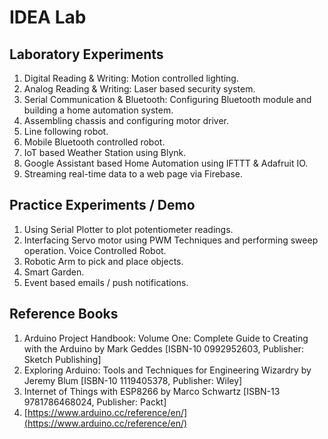 # IDEA Lab

## Laboratory Experiments

1. Digital Reading & Writing: Motion controlled lighting.
1. Analog Reading & Writing: Laser based security system.
1. Serial Communication & Bluetooth: Configuring Bluetooth module and building a home automation system.
1. Assembling chassis and configuring motor driver.
1. Line following robot.
1. Mobile Bluetooth controlled robot.
1. IoT based Weather Station using Blynk.
1. Google Assistant based Home Automation using IFTTT & Adafruit IO.
1. Streaming real-time data to a web page via Firebase.

## Practice Experiments / Demo

1. Using Serial Plotter to plot potentiometer readings.
1. Interfacing Servo motor using PWM Techniques and performing sweep operation. Voice Controlled Robot.
1. Robotic Arm to pick and place objects.
1. Smart Garden.
1. Event based emails / push notifications.

## Reference Books

1. Arduino Project Handbook: Volume One: Complete Guide to Creating with the Arduino by Mark Geddes [ISBN-10 0992952603, Publisher: Sketch Publishing] 
1. Exploring Arduino: Tools and Techniques for Engineering Wizardry by Jeremy Blum [ISBN-10 1119405378, Publisher: Wiley]
1. Internet of Things with ESP8266 by Marco Schwartz [ISBN-13 9781786468024, Publisher: Packt]
1. [https://www.arduino.cc/reference/en/](https://www.arduino.cc/reference/en/)
